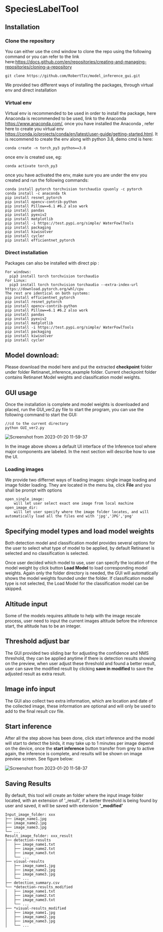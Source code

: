 # SpeciesLabelTool


## Installation

### Clone the repository
You can either use the cmd window to clone the repo using the following command or you can refer to the link here:https://docs.github.com/en/repositories/creating-and-managing-repositories/cloning-a-repository
```
git clone https://github.com/RobertTzc/model_inference_gui.git
```
We provided two different ways of installing the packages, through virtual env and direct installation
### Virtual env

Virtual env is recommended to be used in order to install the package, here Anaconda is recommended to be used, link to the Anaconda https://www.anaconda.com/, once you have installed the Anaconda , refer here to create you virtual env https://conda.io/projects/conda/en/latest/user-guide/getting-started.html. It is recommend to create the env along with python 3.8, demo cmd is here:
```
conda create -n torch_py3 python==3.8
```
once env is created use, eg:
```
conda activate torch_py3
```
once you have activated the env, make sure you are under the env you created and run the following commands:
```
conda install pytorch torchvision torchaudio cpuonly -c pytorch
conda install -c anaconda tk
pip install resnet_pytorch
pip install opencv-contrib-python
pip install Pillow==6.1 #6.2 also work
pip install pandas
pip install pyexiv2
pip install matplotlib
pip install -i https://test.pypi.org/simple/ WaterFowlTools
pip install packaging
pip install kiwisolver
pip install cycler
pip install efficientnet_pytorch
```
### Direct installation
Packages can also be installed with direct pip :

```
For windows:
  pip3 install torch torchvision torchaudio
For Linux:
  pip3 install torch torchvision torchaudio --extra-index-url https://download.pytorch.org/whl/cpu
The rest are identical on both systems:
pip install efficientnet_pytorch
pip install resnet_pytorch
pip install opencv-contrib-python
pip install Pillow==6.1 #6.2 also work
pip install pandas
pip install pyexiv2
pip install matplotlib
pip install -i https://test.pypi.org/simple/ WaterFowlTools
pip install packaging
pip install kiwisolver
pip install cycler
```

## Model download:
Please download the model here and put the extracted **checkpoint** folder under folder Retinanet_inference_example folder. Current checkpoint folder contains Retinanet Model weights and classification model weights.

## GUI usage
Once the installation is complete and model weights is downloaded and placed, run the GUI_ver2.py file to start the program, you can use the following command to start the GUI:
```
//cd to the current directory
python GUI_ver2.py
```
![Screenshot from 2023-01-20 11-59-37](https://user-images.githubusercontent.com/71574752/213773521-64013052-a17f-430c-9e7e-ac509a85f9ac.png)

In the image above shows a default UI interface of the Inference tool where major components are labeled. In the next section will describe how to use the UI.

### Loading images 
We provide two differnet ways of loading images: single image loading and image folder loading. They are located in the  menu ba, click **File** and you shall be prompt with options 
```
open_single_image: 
    will let user select exact one image from local machine
open_image_dir:
    will let user specify where the image folder locates, and will automatically load all the files end with 'jpg','JPG','png'
```

## Specifying model types and load model weights
Both detection model and classification model provides several options for the user to select what type of model to be applied, by default Retinanet is selected and no classification is selected.

Once user decided which model to use, user can specify the location of the model weight by click button **Load Model** to load corresponding model weights. Again only the folder directory is needed, the GUI will automatically shows the model weights founded under the folder. If classification model type is not selected, the Load Model for the classification model can be skipped.

## Altitude input
Some of the models requires altitude to help with the image rescale process, user need to input the current images altitude before the inference start, the altitude has to be an integer.

## Threshold adjust bar

The GUI provided two sliding bar for adjusting the confidence and NMS threshold, they can be applied anytime if there is detection results showing on the preview, when user adjust these threshold and found a better result, user can save the modified result by clicking **save in modified** to save the adjusted result as extra result.

## Image info input

The GUI also collect two extra information, which are location and date of the collected image, these information are optional and will only be used to add to the final result csv file.

## Start inference

After all the step above has been done, click start inference and the model will start to detect the birds, it may take up to 1 minutes per image depend on the device, once the **start inference** button transfer from grey to active again, the inference is complete, and results will be shown on image preview screen. See figure below:

![Screenshot from 2023-01-20 11-58-37](https://user-images.githubusercontent.com/71574752/213773610-0a97c2f4-8f3a-4743-ba2a-c0f59b29050f.png)

## Saving Results
By default, this tool will create an folder where the input image folder located, with an extension of '_result', if a better threshold is being found by user and saved, it will be saved with extension **'_modified'**

```
Input_image_folder: xxx 
├── image_name1.jpg
├── image_name2.jpg
├── image_name3.jpg
└── ...
Result_image_folder: xxx_result
├── detection-results
│   ├── image_name1.txt
│   ├── image_name2.txt
│   ├── image_name3.txt
│   └── ...
├── visual-results
│   ├── image_name1.jpg
│   ├── image_name2.jpg
│   ├── image_name3.jpg
│   └── ...
├── detection_summary.csv
└── *detection-results_modified
│   ├── image_name1.txt
│   ├── image_name2.txt
│   ├── image_name3.txt
│   └── ...
├── *visual-results_modified
│   ├── image_name1.jpg
│   ├── image_name2.jpg
│   ├── image_name3.jpg
│   └── ...
```
